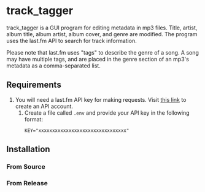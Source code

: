 # track_tagger

track_tagger is a GUI program for editing metadata in mp3 files. Title, artist, album title, album artist, album cover, and genre are modified. The program uses the last.fm API to search for track information.

Please note that last.fm uses "tags" to describe the genre of a song. A song may have multiple tags, and are placed in the genre section of an mp3's metadata as a comma-separated list.

## Requirements

1. You will need a last.fm API key for making requests. Visit [this link](https://www.last.fm/api/account/create) to create an API account.
    1. Create a file called `.env` and provide your API key in the following format:
        ```
        KEY="xxxxxxxxxxxxxxxxxxxxxxxxxxxxxxxx"
        ```

## Installation

### From Source

### From Release

